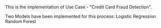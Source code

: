 This is the implementation of Use Case - "Credit Card Fraud Detection".

Two Models have been implemented for this process:
Logistic Regression
Random Forest